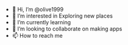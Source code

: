 - 👋 Hi, I’m @olive1999
- 👀 I’m interested in Exploring new places
- 🌱 I’m currently learning 
- 💞️ I’m looking to collaborate on making apps
- 📫 How to reach me 
<!---
olive1999/olive1999 is a ✨ special ✨ repository because its `README.md` (this file) appears on your GitHub profile.
You can click the Preview link to take a look at your changes.
--->
